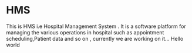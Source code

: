 # HMS
This is HMS i.e Hospital Management System . It is a software platform for managing the various operations in hospital such as appointment scheduling,Patient data and so on , currently we are working on it...
Hello world
